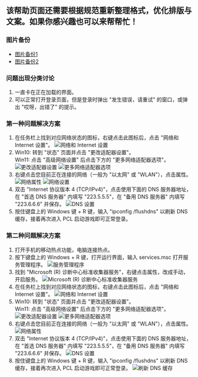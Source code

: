 ## 该帮助页面还需要根据规范重新整理格式，优化排版与文案。如果你感兴趣也可以来帮帮忙！

### 图片备份
- [图片备份1](https://github.com/WTP016-CN/Image_for_PCL2Help/tree/MSA-Login)
- [图片备份2](https://github.com/Dongyifengs/PCLCDN)

### 问题出现分类讨论
1. 一直卡在正在加载的界面。
2. 可以正常打开登录页面，但是登录时弹出 "发生错误，请重试" 的窗口，或弹出 "哎呀，出错了" 的提示。

### 第一种问题解决方案
1. 在任务栏上找到对应网络状态的图标，右键点击此图标后，点击 "网络和 Internet 设置"。
   ![网络和 Internet 设置](https://i0.hdslb.com/bfs/new_dyn/5b1b2b6a21c158cbc15eb93cfb687c0e558830935.png@.webp)
2. Win10: 转到 "状态" 页面并点击 "更改适配器设置"。  
   Win11: 点击 "高级网络设置" 后点击下方的 "更多网络适配器选项"。
   ![更改适配器设置](https://i0.hdslb.com/bfs/article/e288e246fe5d2bf9a1ab6334e900b215565437509.png)
   ![更多网络适配器选项](https://i0.hdslb.com/bfs/article/49160edf12a0dda275aeb0e92943f606565437509.png)
3. 右键点击您目前正在连接的网络（一般为 "以太网" 或 "WLAN"），点击属性。
   ![网络属性](https://i0.hdslb.com/bfs/article/429bb4224a7b2bcf72175dd348b583a7565437509.png)
   ![网络设置](https://i0.hdslb.com/bfs/new_dyn/0f7ffd50c89b150ae54a4641bf351c29558830935.png@.webp)
4. 双击 "Internet 协议版本 4 (TCP/IPv4)"，点击使用下面的 DNS 服务器地址，在 "首选 DNS 服务器" 内填写 "223.5.5.5"，在 "备用 DNS 服务器" 内填写 "223.6.6.6" 并保存。
   ![DNS 设置](https://i0.hdslb.com/bfs/article/632b250960430074f87fe4b5977c9b23565437509.png)
5. 按住键盘上的 Windows 键 + R 键，输入 "ipconfig /flushdns" 以刷新 DNS 缓存，接着再次进入 PCL 启动游戏即可正常登录。

### 第二种问题解决方案
1. 打开手机的移动热点功能，电脑连接热点。
2. 按下键盘上的 Windows + R 键，打开运行界面，输入 services.msc 打开服务管理程序。
   ![服务管理程序](https://i0.hdslb.com/bfs/article/f8150609ad06388d29711a5702e7324e565437509.png)
3. 找到 "Microsoft (R) 诊断中心标准收集器服务"，右键点击属性，改成手动，开启服务。
   ![Microsoft (R) 诊断中心标准收集器服务](https://i0.hdslb.com/bfs/article/8a80550abd6323810eb96ecaf6a85270565437509.png)
4. 在任务栏上找到对应网络状态的图标，右键点击此图标后，点击 "网络和 Internet 设置"。
   ![网络和 Internet 设置](https://i0.hdslb.com/bfs/article/30ab861f842066f36639b3cf26dd57ae565437509.png)
5. Win10: 转到 "状态" 页面并点击 "更改适配器设置"。  
   Win11: 点击 "高级网络设置" 后点击下方的 "更多网络适配器选项"。
   ![更改适配器设置](https://i0.hdslb.com/bfs/article/e288e246fe5d2bf9a1ab6334e900b215565437509.png)
   ![更多网络适配器选项](https://i0.hdslb.com/bfs/article/49160edf12a0dda275aeb0e92943f606565437509.png)
6. 右键点击您目前正在连接的网络（一般为 "以太网" 或 "WLAN"），点击属性。
   ![网络属性](https://i0.hdslb.com/bfs/article/429bb4224a7b2bcf72175dd348b583a7565437509.png)
7. 双击 "Internet 协议版本 4 (TCP/IPv4)"，点击使用下面的 DNS 服务器地址，在 "首选 DNS 服务器" 内填写 "223.5.5.5"，在 "备用 DNS 服务器" 内填写 "223.6.6.6" 并保存。
   ![DNS 设置](https://i0.hdslb.com/bfs/article/632b250960430074f87fe4b5977c9b23565437509.png)
8. 按住键盘上的 Windows 键 + R 键，输入 "ipconfig /flushdns" 以刷新 DNS 缓存，接着再次进入 PCL 启动游戏即可正常登录。
   ![刷新 DNS 缓存](https://i0.hdslb.com/bfs/article/632b250960430074f87fe4b5977c9b23565437509.png)

